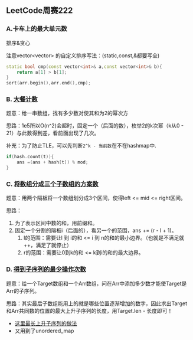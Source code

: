 ## LeetCode周赛222

### A.**卡车上的最大单元数** 

排序&贪心

注意vector<vector<int>> 的自定义排序写法：(static,const,&都要写全)

```cpp
static bool cmp(const vector<int>& a,const vector<int>& b){
    return a[1] > b[1];
}
sort(arr.begin(),arr.end(),cmp);
```

### B. [大餐计数](https://leetcode-cn.com/problems/count-good-meals/)

题意：给一串数组，找有多少数对使其和为2的幂次方

思路：1e5所以O(n^2)会超时，固定一个（后面的数），枚举2的k次幂（k从0 - 21）与此数得到差，看前面出现了几次。

补充：为了防止TLE，可以先判断`2^k - 当前数`在不在hashmap中.

```cpp
if(hash.count(t)){
	ans =(ans + hash[t]) % mod;
}
```

### C. [将数组分成三个子数组的方案数](https://leetcode-cn.com/problems/ways-to-split-array-into-three-subarrays/)

题意：用两个隔板将一个数组划分成3个区间，使得left <= mid <= right区间。

思路：

1. 为了表示区间中数的和，用前缀和。
2. 固定一个分割的隔板i（后面的），看另一个的范围，ans += (r - l + 1)。
   1. l的范围：需要让l 到 i的和  <=  i 到 n的和的最小边界。（也就是不满足就++，满足了就停止）
   2. r的范围：需要让0到k的和 <=  k到i的和的最大边界。

### D. [得到子序列的最少操作次数](https://leetcode-cn.com/problems/minimum-operations-to-make-a-subsequence/)

题意：给一个Target数组和一个Arr数组，问在Arr中添加多少数才能使Target是Arr的子序列。

思路：其实最后子数组能用上的就是哪些位置逐渐增加的数字，因此求出Target和Arr共同数的位置的最大上升子序列的长度，用Target.len - 长度即可！

- [这里最长上升子序列的做法](https://leetcode-cn.com/problems/longest-increasing-subsequence/solution/yi-bu-yi-bu-tui-dao-chu-guan-fang-zui-you-jie-fa-x/)
- 又用到了unordered_map

